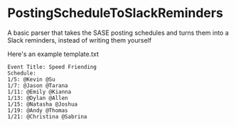 # PostingScheduleToSlackReminders
A basic parser that takes the SASE posting schedules and turns them into a Slack reminders, instead of writing them yourself

Here's an example template.txt
```
Event Title: Speed Friending
Schedule:
1/5: @Kevin @Su 
1/7: @Jason @Tarana
1/11: @Emily @Kianna
1/13: @Dylan @Allen
1/15: @Natasha @Joshua
1/19: @Andy @Thomas
1/21: @Christina @Sabrina
```